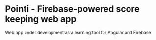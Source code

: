 # Pointi - Firebase-powered score keeping web app

Web app under development as a learning tool for Angular and Firebase
